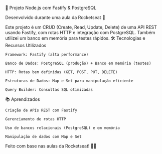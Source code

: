 📌 Projeto Node.js com Fastify & PostgreSQL

Desenvolvido durante uma aula da Rocketseat 🚀

Este projeto é um CRUD (Create, Read, Update, Delete) de uma API REST usando Fastify, com rotas HTTP e integração com PostgreSQL. Também utilizei um banco em memória para testes rápidos.
🛠 Tecnologias e Recursos Utilizados

    Framework: Fastify (alta performance)

    Banco de Dados: PostgreSQL (produção) + Banco em memória (testes)

    HTTP: Rotas bem definidas (GET, POST, PUT, DELETE)

    Estruturas de Dados: Map e Set para manipulação eficiente

    Query Builder: Consultas SQL otimizadas

📚 Aprendizados

    Criação de APIs REST com Fastify

    Gerenciamento de rotas HTTP

    Uso de bancos relacionais (PostgreSQL) e em memória

    Manipulação de dados com Map e Set

Feito com base nas aulas da Rocketseat! 👨‍💻
